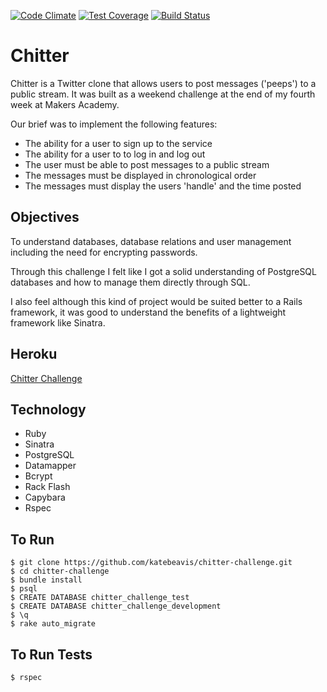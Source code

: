 [![Code Climate](https://codeclimate.com/github/katebeavis/chitter-challenge/badges/gpa.svg)](https://codeclimate.com/github/katebeavis/chitter-challenge) [![Test Coverage](https://codeclimate.com/github/katebeavis/chitter-challenge/badges/coverage.svg)](https://codeclimate.com/github/katebeavis/chitter-challenge) [![Build Status](https://travis-ci.org/katebeavis/chitter-challenge.svg?branch=master)](https://travis-ci.org/katebeavis/chitter-challenge)
# Chitter

Chitter is a Twitter clone that allows users to post messages ('peeps') to a public stream. It was built as a weekend challenge at the end of my fourth week at Makers Academy.

Our brief was to implement the following features:

- The ability for a user to sign up to the service
- The ability for a user to to log in and log out
- The user must be able to post messages to a public stream
- The messages must be displayed in chronological order
- The messages must display the users 'handle' and the time posted

## Objectives
To understand databases, database relations and user management including the need for encrypting passwords.

Through this challenge I felt like I got a solid understanding of PostgreSQL databases and how to manage them directly through SQL.

I also feel although this kind of project would be suited better to a Rails framework, it was good to understand the benefits of a lightweight framework like Sinatra.

## Heroku
[Chitter Challenge](https://chitter-kate.herokuapp.com)

## Technology
- Ruby
- Sinatra
- PostgreSQL
- Datamapper
- Bcrypt
- Rack Flash
- Capybara
- Rspec

## To Run
```
$ git clone https://github.com/katebeavis/chitter-challenge.git
$ cd chitter-challenge
$ bundle install
$ psql
$ CREATE DATABASE chitter_challenge_test
$ CREATE DATABASE chitter_challenge_development
$ \q
$ rake auto_migrate
```

## To Run Tests
```
$ rspec
```

